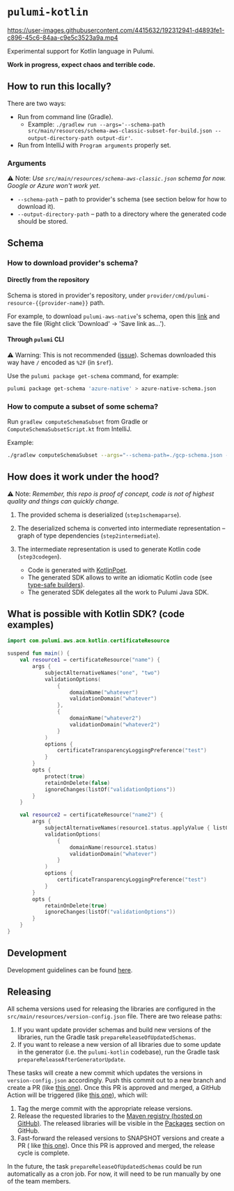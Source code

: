 # `pulumi-kotlin`

https://user-images.githubusercontent.com/4415632/192312941-d4893fe1-c896-45c6-84aa-c9e5c3523a9a.mp4

Experimental support for Kotlin language in Pulumi.

**Work in progress, expect chaos and terrible code.**

## How to run this locally?

There are two ways:

- Run from command line (Gradle).
    - Example: `./gradlew run --args='--schema-path src/main/resources/schema-aws-classic-subset-for-build.json --output-directory-path output-dir'`.
- Run from IntelliJ with `Program arguments` properly set.

### Arguments

⚠️ Note: *Use `src/main/resources/schema-aws-classic.json` schema for now. Google or Azure won't work yet.*

- `--schema-path` – path to provider's schema (see section below for how to download it).
- `--output-directory-path` – path to a directory where the generated code should be stored.

## Schema

### How to download provider's schema?

#### Directly from the repository

Schema is stored in provider's repository, under `provider/cmd/pulumi-resource-{{provider-name}}` path.

For example, to download `pulumi-aws-native`'s schema, open this [link][pulumi-aws-native-schema-link]
and save the file (Right click 'Download' -> 'Save link as...').

#### Through `pulumi` CLI

⚠️ Warning: This is not recommended ([issue][slash-encoding-issue]). Schemas downloaded this way have `/` encoded
as `%2F` (in `$ref`).

Use the `pulumi package get-schema` command, for example:

```bash
pulumi package get-schema 'azure-native' > azure-native-schema.json
```

### How to compute a subset of some schema?

Run `gradlew computeSchemaSubset` from Gradle or `ComputeSchemaSubsetScript.kt` from IntelliJ.

Example:

```bash
./gradlew computeSchemaSubset --args="--schema-path=./gcp-schema.json --name=gcp:compute/instance:Instance --context=resource"
```

## How does it work under the hood?

⚠️ Note: *Remember, this repo is proof of concept, code is not of highest quality and things can quickly change.*

1. The provided schema is deserialized (`step1schemaparse`).
1. The deserialized schema is converted into intermediate representation – graph of type
   dependencies (`step2intermediate`).
1. The intermediate representation is used to generate Kotlin code (`step3codegen`).

    - Code is generated with [KotlinPoet](https://github.com/square/kotlinpoet).
    - The generated SDK allows to write an idiomatic Kotlin code
      (see [type-safe builders](https://kotlinlang.org/docs/type-safe-builders.html)).
    - The generated SDK delegates all the work to Pulumi Java SDK.

## What is possible with Kotlin SDK? (code examples)

```kotlin
import com.pulumi.aws.acm.kotlin.certificateResource

suspend fun main() {
    val resource1 = certificateResource("name") {
        args {
            subjectAlternativeNames("one", "two")
            validationOptions(
                {
                    domainName("whatever")
                    validationDomain("whatever")
                },
                {
                    domainName("whatever2")
                    validationDomain("whatever2")
                }
            )
            options {
                certificateTransparencyLoggingPreference("test")
            }
        }
        opts {
            protect(true)
            retainOnDelete(false)
            ignoreChanges(listOf("validationOptions"))
        }
    }

    val resource2 = certificateResource("name2") {
        args {
            subjectAlternativeNames(resource1.status.applyValue { listOf(it) })
            validationOptions(
                {
                    domainName(resource1.status)
                    validationDomain("whatever")
                }
            )
            options {
                certificateTransparencyLoggingPreference("test")
            }
        }
        opts {
            retainOnDelete(true)
            ignoreChanges(listOf("validationOptions"))
        }
    }
}
```

## Development

Development guidelines can be
found [here](https://github.com/VirtuslabRnD/jvm-lab/blob/main/README.md#development-standards-for-kotlin-repositories).

[slash-encoding-issue]: https://github.com/VirtuslabRnD/pulumi-kotlin/issues/87

[pulumi-aws-native-schema-link]: https://github.com/pulumi/pulumi-aws-native/blob/master/provider/cmd/pulumi-resource-aws-native/schema.json

## Releasing

All schema versions used for releasing the libraries are configured in the `src/main/resources/version-config.json`
file. There are two release paths:

1. If you want update provider schemas and build new versions of the libraries, run the Gradle
   task `prepareReleaseOfUpdatedSchemas`.
2. If you want to release a new version of all libraries due to some update in the generator (i.e. the `pulumi-kotlin`
   codebase), run the Gradle task `prepareReleaseAfterGeneratorUpdate`.

These tasks will create a new commit which updates the versions in `version-config.json` accordingly. Push this commit
out to a new branch and create a PR (like [this one](https://github.com/VirtuslabRnD/pulumi-kotlin/pull/98)). Once this
PR is approved and merged, a GitHub Action will be triggered
(like [this one](https://github.com/VirtuslabRnD/pulumi-kotlin/actions/runs/3328060887)), which will:

1. Tag the merge commit with the appropriate release versions.
2. Release the requested libraries to the 
   [Maven registry (hosted on GitHub)](https://docs.github.com/en/packages/working-with-a-github-packages-registry/working-with-the-apache-maven-registry).
   The released libraries will be visible in the 
   [Packages](https://github.com/orgs/VirtuslabRnD/packages?repo_name=pulumi-kotlin) section on GitHub.
3. Fast-forward the released versions to SNAPSHOT versions and create a PR (
   like [this one](https://github.com/VirtuslabRnD/pulumi-kotlin/pull/99)). Once this PR is approved and merged, the
   release cycle is complete.

In the future, the task `prepareReleaseOfUpdatedSchemas` could be run automatically as a cron job. For now, it will need
to be run manually by one of the team members.
